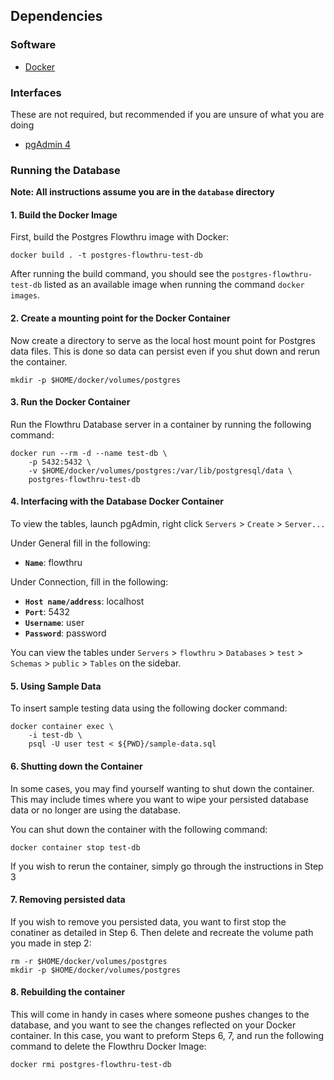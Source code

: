 ## Dependencies
### Software
- [Docker](https://docs.docker.com/)
### Interfaces
These are not required, but recommended if you are unsure of what you are doing
- [pgAdmin 4](https://www.pgadmin.org/)

### Running the Database
**Note: All instructions assume you are in the `database` directory**

#### 1. Build the Docker Image
First, build the Postgres Flowthru image with Docker:  

```
docker build . -t postgres-flowthru-test-db
```

After running the build command, you should see the `postgres-flowthru-test-db` listed as an available image when running the command `docker images`.

#### 2. Create a mounting point for the Docker Container

Now create a directory to serve as the local host mount point for Postgres data files. This is done so data can persist even if you shut down and rerun the container.  

```
mkdir -p $HOME/docker/volumes/postgres
```

#### 3. Run the Docker Container

Run the Flowthru Database server in a container by running the following command:

```
docker run --rm -d --name test-db \
    -p 5432:5432 \
    -v $HOME/docker/volumes/postgres:/var/lib/postgresql/data \
    postgres-flowthru-test-db
```

#### 4. Interfacing with the Database Docker Container

To view the tables, launch pgAdmin, right click `Servers` > `Create` > `Server...`

Under General fill in the following:
* **`Name`**: flowthru

Under Connection, fill in the following:
* **`Host name/address`**: localhost
* **`Port`**: 5432
* **`Username`**: user
* **`Password`**: password

You can view the tables under `Servers` > `flowthru` > `Databases` > `test` > `Schemas` > `public` > `Tables` on the sidebar.  

#### 5. Using Sample Data
To insert sample testing data using the following docker command:

```
docker container exec \
    -i test-db \
    psql -U user test < ${PWD}/sample-data.sql 
```

#### 6. Shutting down the Container
In some cases, you may find yourself wanting to shut down the container. This may include times where you want to wipe your persisted database data or no longer are using the database.  

You can shut down the container with the following command:

```
docker container stop test-db
```

If you wish to rerun the container, simply go through the instructions in Step 3

#### 7. Removing persisted data

If you wish to remove you persisted data, you want to first stop the conatiner as detailed in Step 6. Then delete and recreate the volume path you made in step 2:

```
rm -r $HOME/docker/volumes/postgres
mkdir -p $HOME/docker/volumes/postgres
```

#### 8. Rebuilding the container

This will come in handy in cases where someone pushes changes to the database, and you want to see the changes reflected on your Docker container. In this case, you want to preform Steps 6, 7, and run the following command to delete the Flowthru Docker Image:

```
docker rmi postgres-flowthru-test-db
```

